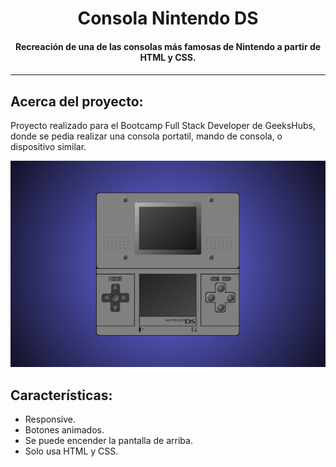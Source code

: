 <h1 align="center">Consola Nintendo DS</h1>

<h4 align="center">Recreación de una de las consolas más famosas de Nintendo a partir de HTML y CSS.<h4>

---

## Acerca del proyecto:

Proyecto realizado para el Bootcamp Full Stack Developer de GeeksHubs, donde se pedia realizar una consola portatil, mando de consola, o dispositivo similar.
  
  <img src="/img/ProyectoConsola.png">

## Características:

* Responsive.
* Botones animados.
* Se puede encender la pantalla de arriba.
* Solo usa HTML y CSS.
